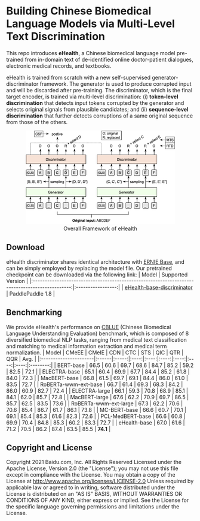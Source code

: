 # Building Chinese Biomedical Language Models via Multi-Level Text Discrimination

This repo introduces **eHealth**, a Chinese biomedical language model pre-trained from in-domain text of de-identified online doctor-patient dialogues, electronic medical records, and textbooks.

eHealth is trained from scratch with a new self-supervised generator-discriminator framework. The generator is used to produce corrupted input and will be discarded after pre-training. The discriminator, which is the final target encoder, is trained via multi-level discrimination: (i) **token-level discrimination** that detects input tokens corrupted by the generator and selects original signals from plausible candidates; and (ii) **sequence-level discrimination** that further detects corruptions of a same original sequence from those of the others.

<p align="center">
<img src="eHealth.png" width = "400" height = "250" /> <br />
Overall Framework of eHealth
</p>


## Download

eHealth discriminator shares identical architecture with [ERNIE Base](https://github.com/PaddlePaddle/ERNIE/tree/repro/ernie/model), and can be simply employed by replacing the model file. Our pretrained checkpoint can be downloaded via the following link:
|                                             Model                                              | Supported Version |
|:----------------------------------------------------------------------------------------------:|:-----------------:|
| [eHealth-base-discriminator](https://paddlenlp.bj.bcebos.com/models/transformers/electra/eHealth-base-discriminator.tar) | PaddlePaddle 1.8  |



## Benchmarking

We provide eHealth's performance on [CBLUE](https://github.com/CBLUEbenchmark/CBLUE) (Chinese Biomedical Language Understanding Evaluation) benchmark, which is composed of 8 diversified biomedical NLP tasks, ranging from medical text classification and matching to medical information extraction and medical term normalization.
| Model                 | CMeEE | CMeIE | CDN  | CTC  | STS  | QIC  | QTR  | QQR  |   Avg.   |
|:----------------------|:------|:-----:|:----:|:----:|:----:|:----:|:----:|:----:|:--------:|
| BERT-base             | 66.5  | 60.6  | 69.7 | 68.6 | 84.7 | 85.2 | 59.2 | 82.5 |   72.1   |
| ELECTRA-base          | 65.1  | 60.4  | 69.9 | 67.7 | 84.4 | 85.2 | 61.8 | 84.0 |   72.3   |
| MacBERT-base          | 66.8  | 61.5  | 69.7 | 69.1 | 84.4 | 86.0 | 61.0 | 83.5 |   72.7   |
| RoBERTa-wwm-ext-base  | 66.7  | 61.4  | 69.3 | 68.3 | 84.2 | 86.0 | 60.9 | 82.7 |   72.4   |
| ELECTRA-large         | 66.1  | 59.3  | 70.8 | 68.9 | 85.1 | 84.1 | 62.0 | 85.7 |   72.8   |
| MacBERT-large         | 67.6  | 62.2  | 70.9 | 69.7 | 86.5 | 85.7 | 62.5 | 83.5 |   73.6   |
| RoBERTa-wwm-ext-large | 67.3  | 62.2  | 70.6 | 70.6 | 85.4 | 86.7 | 61.7 | 86.1 |   73.8   |
| MC-BERT-base          | 66.6  | 60.7  | 70.1 | 69.1 | 85.4 | 85.3 | 61.6 | 82.3 |   72.6   |
| PCL-MedBERT-base      | 66.6  | 60.8  | 69.9 | 70.4 | 84.8 | 85.3 | 60.2 | 83.3 |   72.7   |
| eHealth-base          | 67.0  | 61.6  | 71.2 | 70.5 | 86.2 | 87.4 | 63.5 | 85.5 | **74.1** |


## Copyright and License

Copyright 2021 Baidu.com, Inc. All Rights Reserved Licensed under the Apache License, Version 2.0 (the "License"); you may not use this file except in compliance with the License. You may obtain a copy of the License at http://www.apache.org/licenses/LICENSE-2.0 Unless required by applicable law or agreed to in writing, software distributed under the License is distributed on an "AS IS" BASIS, WITHOUT WARRANTIES OR CONDITIONS OF ANY KIND, either express or implied. See the License for the specific language governing permissions and limitations under the License.
